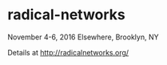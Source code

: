 # radical-networks

November 4-6, 2016
Elsewhere, Brooklyn, NY

Details at http://radicalnetworks.org/
